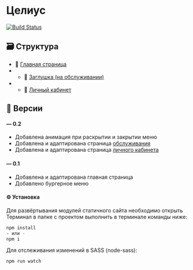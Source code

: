 # Целиус

[![Build Status](https://travis-ci.org/joemccann/dillinger.svg?branch=master)](https://github.com/flathead/Celius-Static)

## 🗃️ Структура
- 🔗 [Главная страница](https://flathead.github.io/Celius-Static/)
- - 🔗 [Заглушка (на обслуживании)](https://flathead.github.io/Celius-Static/maintenance)
- - 🔗 [Личный кабинет](https://flathead.github.io/Celius-Static/account)

## 📲 Версии
#### — 0.2
- Добавлена анимация при раскрытии и закрытии меню
- Добавлена и адаптирована страница [обслуживания](https://flathead.github.io/Celius-Static/maintenance)
- Добавлена и адаптирована страница [личного кабинета](https://flathead.github.io/Celius-Static/account)

#### — 0.1
- Добавлена и адаптирована главная страница
- Добавлено бургерное меню

#### ⚙️ Установка
Для развёртывания модулей статичного сайта необходимо открыть Терминал в папке с проектом выполнить в терминале команды ниже:

```sh
npm install
- или -
npm i
```

Для отслеживания изменений в SASS (node-sass):

```sh
npm run watch
```
